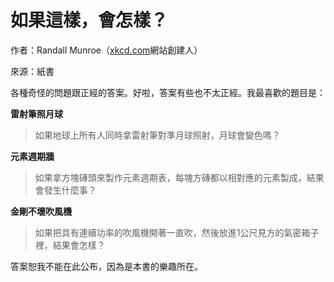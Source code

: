 # 如果這樣，會怎樣？

作者：Randall Munroe（[xkcd.com](http://xkcd.com)網站創建人）

來源：紙書

各種奇怪的問題跟正經的答案。好啦，答案有些也不太正經。我最喜歡的題目是：

**雷射筆照月球**

> 如果地球上所有人同時拿雷射筆對準月球照射，月球會變色嗎？

**元素週期牆**

> 如果拿方塊磚頭來製作元素週期表，每塊方磚都以相對應的元素製成，結果會發生什麼事？

**金剛不壞吹風機**

> 如果把具有連續功率的吹風機開著一直吹，然後放進1公尺見方的氣密箱子裡，結果會怎樣？

答案恕我不能在此公布，因為是本書的樂趣所在。


